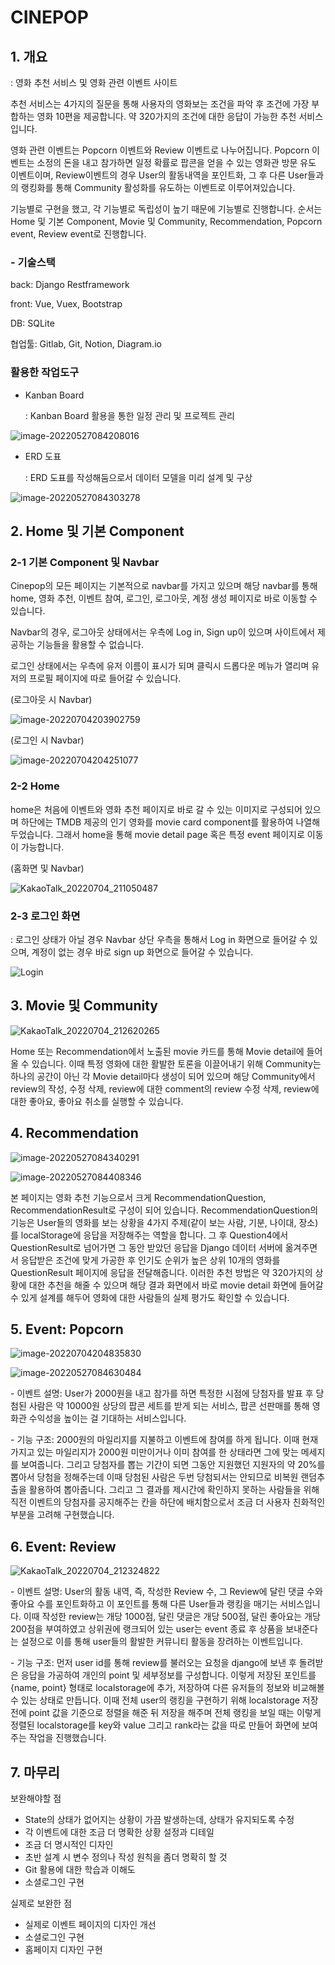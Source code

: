 # CINEPOP



## 1. 개요

: 영화 추천 서비스 및 영화 관련 이벤트 사이트

추천 서비스는 4가지의 질문을 통해 사용자의 영화보는 조건을 파악 후 조건에 가장 부합하는 영화 10편을 제공합니다. 약 320가지의 조건에 대한 응답이 가능한 추천 서비스입니다. 

영화 관련 이벤트는 Popcorn 이벤트와 Review 이벤트로 나누어집니다. Popcorn 이벤트는 소정의 돈을 내고 참가하면 일정 확률로 팝콘을 얻을 수 있는 영화관 방문 유도 이벤트이며, Review이벤트의 경우 User의 활동내역을 포인트화, 그 후 다른 User들과의 랭킹화를 통해 Community 활성화를 유도하는 이벤트로 이루어져있습니다. 

기능별로 구현을 했고, 각 기능별로 독립성이 높기 때문에 기능별로 진행합니다. 순서는 Home 및 기본 Component, Movie 및 Community, Recommendation, Popcorn event, Review event로 진행합니다. 





### - 기술스택

back: Django Restframework

front: Vue, Vuex, Bootstrap

DB: SQLite

협업툴: Gitlab, Git, Notion, Diagram.io





### 활용한 작업도구

- Kanban Board

  : Kanban Board 활용을 통한 일정 관리 및 프로젝트 관리

![image-20220527084208016](README.assets/image-20220527084208016.png)



- ERD 도표

  : ERD 도표를 작성해둠으로서 데이터 모델을 미리 설계 및 구상

![image-20220527084303278](README.assets/image-20220527084303278.png)





## 2. Home 및 기본 Component



### 2-1 기본 Component 및 Navbar

Cinepop의 모든 페이지는 기본적으로 navbar를 가지고 있으며 해당 navbar를 통해 home, 영화 추천, 이벤트 참여, 로그인, 로그아웃, 계정 생성 페이지로 바로 이동할 수 있습니다. 

Navbar의 경우, 로그아웃 상태에서는 우측에 Log in, Sign up이 있으며 사이트에서 제공하는 기능들을 활용할 수 없습니다. 

로그인 상태에서는 우측에 유저 이름이 표시가 되며 클릭시 드롭다운 메뉴가 열리며 유저의 프로필 페이지에 따로 들어갈 수 있습니다.



(로그아웃 시 Navbar)

![image-20220704203902759](README.assets/image-20220704203902759.png)



(로그인 시 Navbar)

![image-20220704204251077](README.assets/image-20220704204251077.png)



### 2-2 Home

home은 처음에 이벤트와 영화 추천 페이지로 바로 갈 수 있는 이미지로 구성되어 있으며 하단에는 TMDB 제공의 인기 영화를 movie card component를 활용하여 나열해두었습니다. 그래서 home을 통해 movie detail page 혹은 특정 event 페이지로 이동이 가능합니다. 



(홈화면 및 Navbar)

![KakaoTalk_20220704_211050487](README.assets/KakaoTalk_20220704_211050487.gif)



### 2-3 로그인 화면

: 로그인 상태가 아닐 경우 Navbar 상단 우측을 통해서 Log in 화면으로 들어갈 수 있으며, 계정이 없는 경우 바로 sign up 화면으로 들어갈 수 있습니다. 

![Login](README.assets/KakaoTalk_20220704_211050487_01.gif)



## 3. Movie 및 Community

![KakaoTalk_20220704_212620265](README.assets/KakaoTalk_20220704_212620265.gif)



Home 또는 Recommendation에서 노출된 movie 카드를 통해 Movie detail에 들어올 수 있습니다. 이때 특정 영화에 대한 활발한 토론을 이끌어내기 위해 Community는 하나의 공간이 아닌 각 Movie detail마다 생성이 되어 있으며 해당 Community에서 review의 작성, 수정 삭제, review에 대한 comment의 review 수정 삭제, review에 대한 좋아요, 좋아요 취소를 실행할 수 있습니다. 



## 4. Recommendation

![image-20220527084340291](README.assets/image-20220527084340291.png)

![image-20220527084408346](README.assets/image-20220527084408346.png)

본 페이지는 영화 추천 기능으로서 크게 RecommendationQuestion, RecommendationResult로 구성이 되어 있습니다. RecommendationQuestion의 기능은 User들의 영화를 보는 상황을 4가지 주제(같이 보는 사람, 기분, 나이대, 장소)를 localStorage에 응답을 저장해주는 역할을 합니다. 그 후 Question4에서 QuestionResult로 넘어가면 그 동안 받았던 응답을 Django 데이터 서버에 옮겨주면서 응답받은 조건에 맞게 가공한 후 인기도 순위가 높은 상위 10개의 영화를 QuestionResult 페이지에 응답을 전달해줍니다. 이러한 추천 방법은 약 320가지의 상황에 대한 추천을 해줄 수 있으며 해당 결과 화면에서 바로 movie detail 화면에 들어갈 수 있게 설계를 해두어 영화에 대한 사람들의 실제 평가도 확인할 수 있습니다. 



## 5. Event: Popcorn

![image-20220704204835830](README.assets/image-20220704204835830.png)

![image-20220527084630484](README.assets/image-20220527084630484.png)

\- 이벤트 설명: User가 2000원을 내고 참가를 하면 특정한 시점에 당첨자를 발표 후 당첨된 사람은 약 10000원 상당의 팝콘 세트를 받게 되는 서비스, 팝콘 선판매를 통해 영화관 수익성을 높이는 걸 기대하는 서비스입니다. 

\- 기능 구조: 2000원의 마일리지를 지불하고 이벤트에 참여를 하게 됩니다. 이때 현재 가지고 있는 마일리지가 2000원 미만이거나 이미 참여를 한 상태라면 그에 맞는 메세지를 보여줍니다. 그리고 당첨자를 뽑는 기간이 되면 그동안 지원했던 지원자의 약 20%를 뽑아서 당첨을 정해주는데 이때 당첨된 사람은 두번 당첨되서는 안되므로 비복원 랜덤추출을 활용하여 뽑아줍니다. 그리고 그 결과를 제시간에 확인하지 못하는 사람들을 위해 직전 이벤트의 당첨자를 공지해주는 칸을 하단에 배치함으로서 조금 더 사용자 친화적인 부분을 고려해 구현했습니다. 



## 6. Event: Review

![KakaoTalk_20220704_212324822](README.assets/KakaoTalk_20220704_212324822.gif)

\- 이벤트 설명: User의 활동 내역, 즉, 작성한 Review 수, 그 Review에 달린 댓글 수와 좋아요 수를 포인트화하고 이 포인트를 통해 다른 User들과 랭킹을 매기는 서비스입니다. 이때 작성한 review는 개당 1000점, 달린 댓글은 개당 500점, 달린 좋아요는 개당 200점을 부여하였고 상위권에 랭크되어 있는 user는 event 종료 후 상품을 보내준다는 설정으로 이를 통해 user들의 활발한 커뮤니티 활동을 장려하는 이벤트입니다. 

\- 기능 구조: 먼저 user id를 통해 review를 불러오는 요청을 django에 보낸 후 돌려받은 응답을 가공하여 개인의 point 및 세부정보를 구성합니다. 이렇게 저장된 포인트를 {name, point} 형태로 localstorage에 추가, 저장하여 다른 유저들의 정보와 비교해볼 수 있는 상태로 만듭니다. 이때 전체 user의 랭킹을 구현하기 위해 localstorage 저장 전에 point 값을 기준으로 정렬을 해준 뒤 저장을 해주며 전체 랭킹을 보일 때는 이렇게 정렬된 localstorage를 key와 value 그리고 rank라는 값을 따로 만들어 화면에 보여주는 작업을 진행했습니다. 





## 7. 마무리 

보완해야할 점

- State의 상태가 없어지는 상황이 가끔 발생하는데, 상태가 유지되도록 수정
- 각 이벤트에 대한 조금 더 명확한 상황 설정과 디테일
- 조금 더 명시적인 디자인
- 초반 설계 시 변수 정의나 작성 원칙을 좀더 명확히 할 것
- Git 활용에 대한 학습과 이해도
- 소셜로그인 구현



실제로 보완한 점

- 실제로 이벤트 페이지의 디자인 개선
- 소셜로그인 구현
- 홈페이지 디자인 구현

